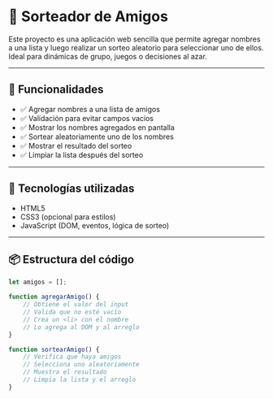 # 🎉 Sorteador de Amigos

Este proyecto es una aplicación web sencilla que permite agregar nombres a una lista y luego realizar un sorteo aleatorio para seleccionar uno de ellos. Ideal para dinámicas de grupo, juegos o decisiones al azar.

---

## 🚀 Funcionalidades

- ✅ Agregar nombres a una lista de amigos
- ✅ Validación para evitar campos vacíos
- ✅ Mostrar los nombres agregados en pantalla
- ✅ Sortear aleatoriamente uno de los nombres
- ✅ Mostrar el resultado del sorteo
- ✅ Limpiar la lista después del sorteo

---

## 🧠 Tecnologías utilizadas

- HTML5
- CSS3 (opcional para estilos)
- JavaScript (DOM, eventos, lógica de sorteo)

---

## 📦 Estructura del código

```javascript
let amigos = [];

function agregarAmigo() {
    // Obtiene el valor del input
    // Valida que no esté vacío
    // Crea un <li> con el nombre
    // Lo agrega al DOM y al arreglo
}

function sortearAmigo() {
    // Verifica que haya amigos
    // Selecciona uno aleatoriamente
    // Muestra el resultado
    // Limpia la lista y el arreglo
}
